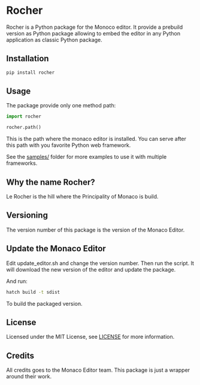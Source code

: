 # Rocher

Rocher is a Python package for the Monoco editor. It provide a prebuild version as Python package allowing to embed the editor in any Python application as classic Python package.

## Installation

```bash
pip install rocher
```

## Usage

The package provide only one method path:
    
```python   
import rocher

rocher.path()
```

This is the path where the monaco editor is installed. You can serve after this path with you favorite Python web framework.

See the [samples/](Samples) folder for more examples to use it with multiple frameworks.

## Why the name Rocher?

Le Rocher is the hill where the Principality of Monaco is build. 

## Versioning

The version number of this package is the version of the Monaco Editor.

## Update the Monaco Editor

Edit update_editor.sh and change the version number. Then run the script. It will download the new version of the editor and update the package.

And run:    
```bash
hatch build -t sdist 
```
To build the packaged version.

## License

Licensed under the MIT License, see [LICENSE](LICENSE) for more information.

## Credits

All credits goes to the Monaco Editor team. This package is just a wrapper around their work.
